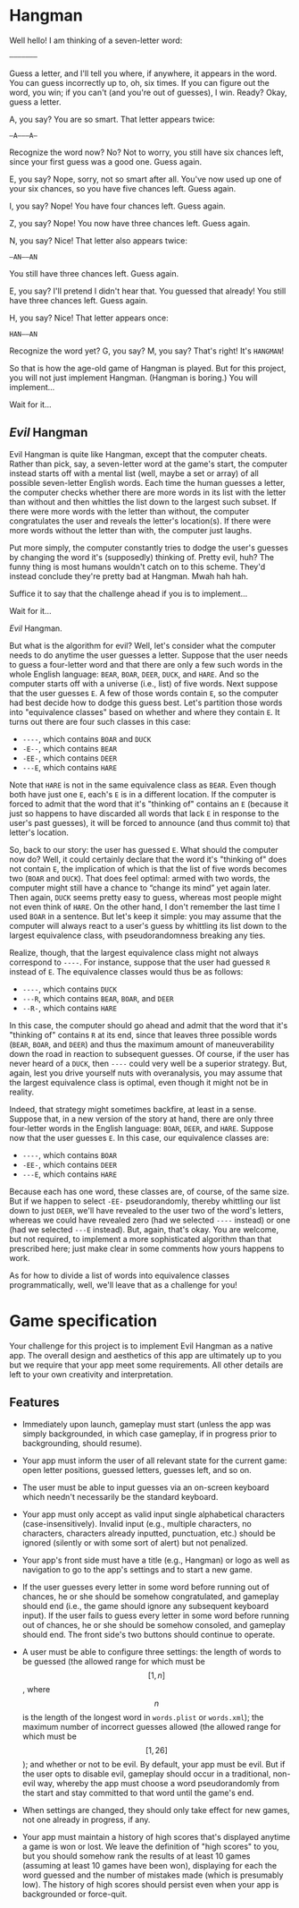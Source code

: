 # Hangman

Well hello! I am thinking of a seven-letter word:

	–––––––

Guess a letter, and I'll tell you where, if anywhere, it appears in the word.
You can guess incorrectly up to, oh, six times. If you can figure out the
word, you win; if you can't (and you're out of guesses), I win. Ready? Okay,
guess a letter.

A, you say? You are so smart. That letter appears twice:

	–A–––A–

Recognize the word now? No? Not to worry, you still have six chances left,
since your first guess was a good one. Guess again.

E, you say? Nope, sorry, not so smart after all. You've now used up one of
your six chances, so you have five chances left. Guess again.

I, you say? Nope! You have four chances left. Guess again.

Z, you say? Nope! You now have three chances left. Guess again.

N, you say? Nice! That letter also appears twice:

	–AN––AN

You still have three chances left. Guess again.

E, you say? I'll pretend I didn't hear that. You guessed that already! You
still have three chances left. Guess again.

H, you say? Nice! That letter appears once:

	HAN––AN

Recognize the word yet? G, you say? M, you say? That's right! It's `HANGMAN`!

So that is how the age-old game of Hangman is played. But for this project, you
will not just implement Hangman. (Hangman is boring.) You will implement...

Wait for it...

## *Evil* Hangman

Evil Hangman is quite like Hangman, except that the computer cheats. Rather
than pick, say, a seven-letter word at the game's start, the computer instead
starts off with a mental list (well, maybe a set or array) of all possible
seven-letter English words. Each time the human guesses a letter, the computer
checks whether there are more words in its list with the letter than without
and then whittles the list down to the largest such subset. If there were more
words with the letter than without, the computer congratulates the user and
reveals the letter's location(s). If there were more words without the letter
than with, the computer just laughs.

Put more simply, the computer constantly tries to dodge the user's guesses by
changing the word it's (supposedly) thinking of. Pretty evil, huh? The funny
thing is most humans wouldn't catch on to this scheme. They'd instead conclude
they're pretty bad at Hangman. Mwah hah hah.

Suffice it to say that the challenge ahead if you is to implement...

Wait for it...

*Evil* Hangman.

But what is the algorithm for evil? Well, let's consider what the computer
needs to do anytime the user guesses a letter. Suppose that the user needs to
guess a four-letter word and that there are only a few such words in the whole
English language: `BEAR`, `BOAR`, `DEER`, `DUCK`, and `HARE`. And so the
computer starts off with a universe (i.e., list) of five words. Next suppose
that the user guesses `E`. A few of those words contain `E`, so the computer
had best decide how to dodge this guess best. Let's partition those words into
"equivalence classes" based on whether and where they contain `E`. It turns out
there are four such classes in this case:

- `----`, which contains `BOAR` and `DUCK`
- `-E--`, which contains `BEAR`
- `-EE-`, which contains `DEER`
- `---E`, which contains `HARE`

Note that `HARE` is not in the same equivalence class as `BEAR`. Even though
both have just one `E`, each's `E` is in a different location. If the computer
is forced to admit that the word that it's "thinking of" contains an `E`
(because it just so happens to have discarded all words that lack `E` in
response to the user's past guesses), it will be forced to announce (and thus
commit to) that letter's location.

So, back to our story: the user has guessed `E`. What should the computer now
do? Well, it could certainly declare that the word it's "thinking of" does not
contain `E`, the implication of which is that the list of five words becomes
two (`BOAR` and `DUCK`). That does feel optimal: armed with two words, the
computer might still have a chance to “change its mind” yet again later. Then
again, `DUCK` seems pretty easy to guess, whereas most people might not even
think of `HARE`. On the other hand, I don't remember the last time I used
`BOAR` in a sentence. But let's keep it simple: you may assume that the
computer will always react to a user's guess by whittling its list down to the
largest equivalence class, with pseudorandomness breaking any ties.

Realize, though, that the largest equivalence class might not always correspond
to `----`. For instance, suppose that the user had guessed `R` instead of `E`.
The equivalence classes would thus be as follows:

- `----`, which contains `DUCK`
- `---R`, which contains `BEAR`, `BOAR`, and `DEER`
- `--R-`, which contains `HARE`

In this case, the computer should go ahead and admit that the word that it's
"thinking of" contains `R` at its end, since that leaves three possible words
(`BEAR`, `BOAR`, and `DEER`) and thus the maximum amount of maneuverability
down the road in reaction to subsequent guesses. Of course, if the user has
never heard of a `DUCK`, then `----` could very well be a superior strategy.
But, again, lest you drive yourself nuts with overanalysis, you may assume that
the largest equivalence class is optimal, even though it might not be in
reality.

Indeed, that strategy might sometimes backfire, at least in a sense. Suppose
that, in a new version of the story at hand, there are only three four-letter
words in the English language: `BOAR`, `DEER`, and `HARE`. Suppose now that the
user guesses `E`. In this case, our equivalence classes are:

- `----`, which contains `BOAR`
- `-EE-`, which contains `DEER`
- `---E`, which contains `HARE`

Because each has one word, these classes are, of course, of the same size. But
if we happen to select `-EE-` pseudorandomly, thereby whittling our list down to
just `DEER`, we'll have revealed to the user two of the word's letters, whereas
we could have revealed zero (had we selected `----` instead) or one (had we
selected `---E` instead). But, again, that's okay. You are welcome, but not
required, to implement a more sophisticated algorithm than that prescribed
here; just make clear in some comments how yours happens to work.

As for how to divide a list of words into equivalence classes
programmatically, well, we'll leave that as a challenge for you!

# Game specification

Your challenge for this project is to implement Evil Hangman as a native
app. The overall design and aesthetics of this app are ultimately up to you but
we require that your app meet some requirements. All other details are left to
your own creativity and interpretation.

## Features

* Immediately upon launch, gameplay must start (unless the app was simply backgrounded, in which case gameplay, if in progress prior to backgrounding, should resume).

* Your app must inform the user of all relevant state for the current game: open letter positions, guessed letters, guesses left, and so on.

* The user must be able to input guesses via an on-screen keyboard which needn't necessarily be the standard keyboard.

* Your app must only accept as valid input single alphabetical characters
  (case-insensitively). Invalid input (e.g., multiple characters, no
  characters, characters already inputted, punctuation, etc.) should be ignored
  (silently or with some sort of alert) but not penalized.

* Your app's front side must have a title (e.g., Hangman) or logo as well as navigation to go to the app's settings and to start a new game.

* If the user guesses every letter in some word before running out of chances,
  he or she should be somehow congratulated, and gameplay should end (i.e., the
  game should ignore any subsequent keyboard input). If the user fails to guess
  every letter in some word before running out of chances, he or she should be
  somehow consoled, and gameplay should end. The front side's two buttons
  should continue to operate.

* A user must be able to configure three settings: the length of words to be
  guessed (the allowed range for which must be $$[1, n]$$, where $$n$$ is the
  length of the longest word in `words.plist` or `words.xml`); the maximum
  number of incorrect guesses allowed (the allowed range for which must be
  $$[1, 26]$$); and whether or not to be evil. By default, your app must be
  evil. But if the user opts to disable evil, gameplay should occur in a
  traditional, non-evil way, whereby the app must choose a word pseudorandomly
  from the start and stay committed to that word until the game's end.

* When settings are changed, they should only take effect for new games, not one already in progress, if any.

* Your app must maintain a history of high scores that's displayed anytime a
  game is won or lost. We leave the definition of "high scores" to you, but you
  should somehow rank the results of at least 10 games (assuming at least 10
  games have been won), displaying for each the word guessed and the number of
  mistakes made (which is presumably low). The history of high scores should
  persist even when your app is backgrounded or force-quit.
